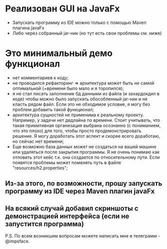 
# Реализован GUI на JavaFx
* Запускать программу из IDE можно только с помощью Maven плагина javaFx
* Либо через собранный jar-ник (но тут есть свои проблемы см. ниже)

# Это минимальный демо функционал
* нет комментариев к коду;
* не проводился рефакторинг => архитектура может быть не самой оптимальной (+времени было мало и я торопился);
* я не стал писать заполнение бд данными из файла (и захардокдил в коде) чтобы можно было запускать обособленный jar-ник и не класть рядом файл. 
Если это не обходимое условие, я могу без проблем добавить такой функционал;
* архитектура сущностей не применима к реальному проекту. Например, у задачи нет дедлайна по времени. Стоит учитывать,
что такая примитивная организация выбрана осознанно (с пониманием, что это плохо) для того, чтобы просто продемонстрировать решение.
Я могу доработать этот аспект и скорее всего доработаю, но сейчас нет времени;
* Еще возможно база данных может не создаться на вашей машине или удаляться после закрытия программы. Я не очень понимаю как отловить этот кейс т.к. она создается по относительному пути. Если появятся проблемы может поменять путь в файле "resources/h2.properties";
## Из-за этого, по возможности, прошу запускать программу из IDE через Maven плагин javaFx 

## На всякий случай добавил скриншоты с демонстрацией интерфейса (если не запустится программа)

P.S. По всем возникшим вопросам можете написать мне в телеграмм - @impsface.
